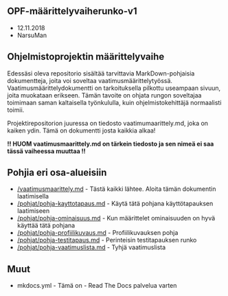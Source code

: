 ## OPF-määrittelyvaiherunko-v1 


* 12.11.2018
* NarsuMan


## Ohjelmistoprojektin määrittelyvaihe

Edessäsi oleva repositorio sisältää tarvittavia MarkDown-pohjaisia dokumentteja, joita voi soveltaa vaatimusmäärittelytyössä.
Vaatimusmäärittelydokumentti on tarkoituksella pilkottu useampaan sivuun, joita muokataan erikseen. Tämän tavoite on ohjata 
rungon soveltajaa toimimaan saman kaltaisella työnkululla, kuin ohjelmistokehittäjä normaalisti toimii. 

Projektirepositorion juuressa on tiedosto vaatimumaarittely.md, joka on kaiken ydin. Tämä on dokumentti josta kaikkia alkaa!

__!! HUOM vaatimusmaarittely.md on tärkein tiedosto ja sen nimeä ei saa tässä vaiheessa muuttaa !!__


## Pohjia eri osa-alueisiin

* [/vaatimusmaarittely.md](vaatimusmaarittely.md) - Tästä kaikki lähtee. Aloita tämän dokumentin laatimisella
* [/pohjat/pohja-kayttotapaus.md](pohjat/pohja-kayttotapaus.md)	- Käytä tätä pohjana käyttötapauksen laatimiseen
* [/pohjat/pohja-ominaisuus.md](pohjat/pohja-ominaisuus.md) - Kun määrittelet ominaisuuden on hyvä käyttää tätä pohjana
* [/pohjat/pohja-profiilikuvaus.md](pohjat/pohja-profiilikuvaus.md) - Profiilikuvauksen pohja
* [/pohjat/pohja-testitapaus.md](pohjat/pohja-testitapaus.md) - Perinteisin testitapauksen runko
* [/pohjat/pohja-vaatimuslista.md](pohjat/pohja-vaatimuslista.md) - Tyhjä vaatimuslista


## Muut

* mkdocs.yml - Tämä on - Read The Docs palvelua varten
